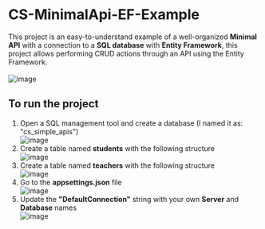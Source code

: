 # CS-MinimalApi-EF-Example
This project is an easy-to-understand example of a well-organized **Minimal API** with a connection to a **SQL database** with **Entity Framework**, this project allows performing CRUD actions through an API using the Entity Framework.
<br><br> 
![image](https://github.com/user-attachments/assets/2af6e760-ab92-4226-9d33-9859010077ad)

## To run the project
1. Open a SQL management tool and create a database (I named it as: "cs_simple_apis") <br> ![image](https://github.com/user-attachments/assets/cb721fee-52d8-4ac9-a8c4-06f9e338e227)
2. Create a table named **students** with the following structure <br> ![image](https://github.com/user-attachments/assets/e647d741-6b1e-43ae-8186-bbcb9364e985)
3. Create a table named **teachers** with the following structure <br> ![image](https://github.com/user-attachments/assets/24ac3a5c-e102-4abc-96ab-44b9da6aaaee)
4. Go to the **appsettings.json** file <br> ![image](https://github.com/user-attachments/assets/e1898545-1810-4b72-b496-e3b6afeadfaa)
5. Update the **"DefaultConnection"** string with your own **Server** and **Database** names <br> ![image](https://github.com/user-attachments/assets/69df6086-6508-46a2-ba17-43a6fa2a380d)
